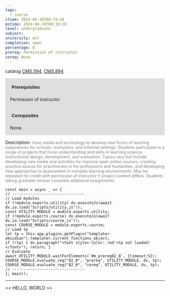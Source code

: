 ```yaml
---
tags:
  - course
ctime: 2024-04-18T00:19:28
mstime: 2024-04-18T00:19:28
level: undergraduate
subject: 
university: mit
completion: open
percentage: 0
prereq: Permission of instructor
coreq: None.
---
```


catalog [CMS.594](http://student.mit.edu/catalog/mCMSa.html#CMS.594), [CMS.894](http://student.mit.edu/catalog/mCMSa.html#CMS.894)

<span style="display: block; padding: 15px; background-color: rgb(100, 100, 100, 0.2);"><font id="m_prereq82_0" style="display: block; font-family: Arial, sans-serif; font-weight: bold; padding: 5px">Prerequisites</font><br><span id="prereq82_0">Permission of instructor</span></span>
<span style="display: block; padding: 15px; background-color: rgb(100, 100, 100, 0.2);"><font id="m_coreq82_0" style="display: block; font-family: Arial, sans-serif; font-weight: bold; padding: 5px">Corequisites</font><br><span id="coreq82_0">None.</span></span>

<font style="">Description:</font>
<font style="color: grey; font-size: 0.8rem;">Uses media and technology to develop new forms of learning experiences for schools, workplace, and informal settings. Students participate in a range of projects that hone understanding and skills in learning science, instructional design, development, and evaluation. Topics vary but include developing new media and activities for massive open online courses, creating practice spaces for practitioners in the professions and humanities, and developing new approaches to assessment in complex learning environments. May be repeated for credit with permission of instructor if project content differs. Students taking graduate version complete additional assignments.</font>

```dataviewjs
const main = async _ => {
// --------------------------------
// Load modules
if (!module.exports.utility) dv.executeJs(await dv.io.load("Scripts/utility.js"));
const UTILITY_MODULE = module.exports.utility;
if (!module.exports.course) dv.executeJs(await dv.io.load("Scripts/course.js"));
const COURSE_MODULE = module.exports.course;
// Load tp
let tp = this.app.plugins.getPlugin("templater-obsidian").templater.current_functions_object;
if (!tp) { dv.paragraph("<font style='color: red'>tp not loaded!</font>"); return; }
// Evaluate
await UTILITY_MODULE.waitForElements(`#m_prereq82_0`, {timeout:5});
COURSE_MODULE.evaluate_req("82_0", "prereq", UTILITY_MODULE, dv, tp);
COURSE_MODULE.evaluate_req("82_0", "coreq", UTILITY_MODULE, dv, tp);
// --------------------------------
}; main();
```

---

<< HELLO, WORLD >>
